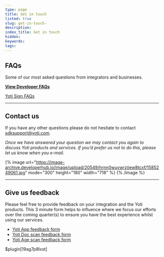 ```yaml
---
type: page
title: Get in touch
listed: true
slug: get-in-touch-
description: 
index_title: Get in touch
hidden: 
keywords: 
tags: 
---
```


## FAQs

Some of our most asked questions from integrators and businesses.

**[View Developer FAQs](https://yoti.zendesk.com/hc/en-us/categories/115000656265-Developer-FAQs)**

[Yoti Sign FAQs](https://yoti.zendesk.com/hc/en-us/sections/360000855254-Yoti-Sign)

---

## Contact us

If you have any other questions please do not hesitate to contact [sdksupport@yoti.com](mailto:sdksupport@yoti.com).

_Once we have answered your question we may contact you again to discuss Yoti products and services. If you’d prefer us not to do this, please let us know when you e-mail._

{% image url="https://image-archive.developerhub.io/image/upload/20549/hrnn0wuvwrzjjew8tcxf/1585249061.jpg" mode="300" height="180" width="718" %}
{% /image %}

---

## Give us feedback

Please feel free to provide feedback on your integration and the Yoti products. This 3 minute form helps to influence where we focus our efforts over the coming quarter(s) to ensure you have the best experience whilst using our services.

- [Yoti App feedback form](https://docs.google.com/forms/d/e/1FAIpQLScQOCnLWHQMit4kuaJJGBd9QyN7XEWMzXB3YvMoRiXeOP7otg/viewform)
- [Yoti Doc scan feedback form](https://docs.google.com/forms/d/e/1FAIpQLSeZWAK9Oa9oaxHOJh0lZVQ1amTqpimTt6z7wBZEK9xaBzD52Q/viewform)
- [Yoti Age scan feedback form](https://docs.google.com/forms/d/e/1FAIpQLScvRWW4CCob5t06l2hJ3Z-x3oBPqm6yzOMrh5V3bGsAd9XOAQ/viewform)

$plugin[19ag7p8lxst]